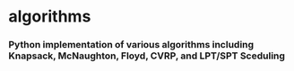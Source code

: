 # algorithms
### Python implementation of various algorithms including Knapsack, McNaughton, Floyd, CVRP, and LPT/SPT Sceduling
